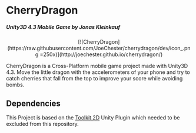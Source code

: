 CherryDragon
============
##### Unity3D 4.3 Mobile Game by Jonas Kleinkauf 
<p align="center">
[![CherryDragon](https://raw.githubusercontent.com/JoeChester/cherrydragon/dev/icon_.png =250x)](http://joechester.github.io/cherrydragon/)


CherryDragon is a Cross-Platform mobile game project made with Unity3D 4.3.
Move the little dragon with the accelerometers of your phone and try to catch cherries that fall from the top to improve your score while avoiding bombs.


Dependencies
------------

This Project is based on the [Toolkit 2D](http://www.unikronsoftware.com/2dtoolkit/) Unity Plugin which needed to be excluded from this repository.
